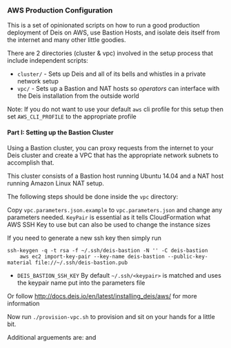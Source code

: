 ### AWS Production Configuration

This is a set of opinionated scripts on how to run a good production deployment of Deis on AWS, use Bastion Hosts, and isolate deis itself from the internet and many other little goodies.

There are 2 directories (cluster & vpc) involved in the setup process that include independent scripts:

* `cluster/` - Sets up Deis and all of its bells and whistles in a private network setup
* `vpc/` - Sets up a Bastion and NAT hosts so *operators* can interface with the Deis installation from the outside world

Note: If you do not want to use your default `aws` cli profile for this setup then set `AWS_CLI_PROFILE` to the appropriate profile

#### Part I: Setting up the Bastion Cluster

Using a Bastion cluster, you can proxy requests from the internet to your Deis cluster and create a VPC that has the appropriate network subnets to accomplish that.

This cluster consists of a Bastion host running Ubuntu 14.04 and a NAT host running Amazon Linux NAT setup.

The following steps should be done inside the `vpc` directory:

Copy `vpc.parameters.json.example` to `vpc.parameters.json` and change any parameters needed. `KeyPair` is essential as it tells CloudFormation what AWS SSH Key to use but can also be used to change the instance sizes

If you need to generate a new ssh key then simply run

```
ssh-keygen -q -t rsa -f ~/.ssh/deis-bastion -N '' -C deis-bastion
    aws ec2 import-key-pair --key-name deis-bastion --public-key-material file://~/.ssh/deis-bastion.pub
```


* `DEIS_BASTION_SSH_KEY` By default `~/.ssh/<keypair>` is matched and uses the keypair name put into the parameters file

Or follow http://docs.deis.io/en/latest/installing_deis/aws/ for more information

Now run `./provision-vpc.sh` to provision and sit on your hands for a little bit.

Additional arguements are: <stack-name> and <template> (see bottom of the document for information on how to generate templates)

Follow the CLI instructions for any additional actions that need to be done.

*NOTE:* Currently this does not provision into an existing VPC

#### Part II: Provisioning Deis Cluster

With an existing VPC setup (using the steps above or done yourself) in place now it is time to setup Deis.

The following steps should be done in the `cluster` directory:

Copy `cluster.parameters.json.example` to `cluster.parameters.json` and change any parameters needed. `KeyPair` is essential as it tells CloudFormation what AWS SSH Key to use but can also be used to change the instance sizes. Right now same instance size is applied to all servers.

If you need to generate a new ssh key then simply run

```
ssh-keygen -q -t rsa -f ~/.ssh/deis -N '' -C deis
aws ec2 import-key-pair --key-name deis --public-key-material file://~/.ssh/deis.pub
```

Or follow http://docs.deis.io/en/latest/installing_deis/aws/ for more information

The Deis cluster can be launched into an existing VPC, be it the one created with the bastion setup above or one of your own making then some information bits need to be provided.

`BASTION_ID` is needed if you have chosen to go down the bastion host route- This is needed to configure various pieces of the Deis platform if behind the bestion host.
Setting this will auto discover the `VPC_ID` for you.

If you are provisioning into an existing VPC setup without a Bastion Host then the following applies:
Possible ENV vars that can be set, with `VPC_ID` being the only required one. The rest are auto discovered unless particular one should be set differently by hand

```
export VPC_ID=vpc-02ca8d67
export VPC_ZONES="us-west-2a us-west-2b us-west-2c"
export VPC_SUBNETS="subnet-9f5b0ffa subnet-d41c76a3 subnet-1e54d847
export VPC_PRIVATE_SUBNETS="subnet-9c5b0ff9 subnet-d51c76a2 subnet-1154d848"
```

With the above ENV vars in place you should have enough of a based information set to start spinning up Deis.

##### Configuring the shape and size of your cluster

There is a lot of flexibility in how planes can be isolated and how certian parts can be colocated. By default nothing is isolated.

Isolation is explained at

* http://docs.deis.io/en/latest/managing_deis/isolating-planes/#isolating-planes
* http://docs.deis.io/en/latest/managing_deis/isolating-etcd/

There are two ways to configure a cluster, configuring ENV vars on the system or generating a template a head of time and feeding that into the provision script.

* `python generate-template.py --help` will give you all the available options (beaware, there are a lot of options)
* See the bottom for all availble ENV options

Here is how to isolate the data plane into its own autoscaling group but also colocate the router with 6 minimum instances, using ENV vars

```
export DEIS_ISOLATE_DATA_PLANE=true
export DEIS_DATA_PLANE_COLOCATE=router
export DEIS_NUM_DATA_PLANE_INSTANCES=6
```

Now you can run

`./provision-cluster.sh isolation`

And voila. Magic.

##### Available ENV vars to configure Deis

* `DEIS_SSH_KEY` By default `~/.ssh/<keypair>` is matched and uses the keypair name put into the parameters file

###### Control Plane
* `DEIS_ISOLATE_CONTROL_PLANE` (Creates an AutoScale Group for the Control Plane)
* `DEIS_NUM_CONTROL_PLANE_INSTANCES` (Minimum servers in the AutoScale group)
* `DEIS_NUM_CONTROL_PLANE_INSTANCES_MAX` (Max servers in the AutoScale group)
* `DEIS_CONTROL_PLANE_INSTANCE_SIZE` (AWS instance size, otherwise default)
* `DEIS_COLOCATE_CONTROL_PLANE` (Colocates other planes on the same ASG.
	* Available options are router and data. Has to be passed in with a space separated. Example: `export DEIS_ISOLATE_CONTROL_PLANE=router data`

###### Data Plane
* `DEIS_ISOLATE_DATA_PLANE`
* `DEIS_NUM_DATA_PLANE_INSTANCES` (Minimum servers in the AutoScale group)
* `DEIS_NUM_DATA_PLANE_INSTANCES_MAX` (Max servers in the AutoScale group)
* `DEIS_DATA_PLANE_INSTANCE_SIZE` (AWS instance size, otherwise default)
* `DEIS_COLOCATE_DATA_PLANE` (Colocates other planes on the same ASG.
	* Available options are control and router. Has to be passed in with a space separated. Example: `export DEIS_ISOLATE_DATA_PLANE=control router`

###### Router Mesh
* `DEIS_ISOLATE_ROUTER_MESH`
* `DEIS_NUM_ROUTER_MESH_INSTANCES` (Minimum servers in the AutoScale group)
* `DEIS_NUM_ROUTER_MESH_INSTANCES_MAX` (Max servers in the AutoScale group)
* `DEIS_ROUTER_MESH_INSTANCE_SIZE` (AWS instance size, otherwise default)
* `DEIS_COLOCATE_ROUTER_MESH` (Colocates other planes on the same ASG.
	* Available options are control and data. Has to be passed in with a space separated. Example: `export DEIS_ISOLATE_CONTROL_PLANE=control data`

###### etcd

etcd is on the Control Plane if it is not configured to be isolated

* `DEIS_ISOLATE_ETCD` (Creats an AutoScale Group for etcd)
* `DEIS_NUM_ETCD_INSTANCES` (Minimum servers in the AutoScale group)
* `DEIS_NUM_ETCD_INSTANCES_MAX` (Max servers in the AutoScale group)
* `DEIS_ETCD_INSTANCE_SIZE` (AWS instance size, otherwise default)

###### Other Plane

Items that are not isolated **or** colocated on other servers goes to the **Other** plane

* `DEIS_NUM_INSTANCES` (Minimum servers in the AutoScale group)
* `DEIS_NUM_INSTANCES_MAX` (Max servers in the AutoScale group)
* `DEIS_INSTANCE_SIZE` (AWS instance size, otherwise default)

#### Updating Deis Cluster

Using the update script functions much as the provisioning script. Either pass in a new template or set all the appropriate ENV variables, to change the amount of servers, instance sizes or any other pieces and then run

`./update-cluster.sh cluster-name template.json` (omit any argument that you do not need)

This will kick off a CloudFormation update and AWS will start converging your cluster to match up.

*Note:* Scaling down will bring down servers and can cause instability, be careful with that.

#### Generating a CF Template for the Deis Cluster

Cluster Provisoning and Update scripts will generate templates for you on the fly but if you
would like to make one without any of the resource interaction with AWS then there are a few
different ways to achieve that:

* run `python generate-template.py` with all the appropriate flags. No ENV variables involved
* run `./generate-template.sh` - This will source in all the same ENV vars as the provioning and update scripts

Pipe it to a file as desired (append `> filename.json`) to keep the JSON handy to store in `git` or somewhere else.

If you have generated a template before but somehow lost it or have elected to keep the
primary copy with AWS then it is possible to get it back locally by running:

`aws cloudformation get-template --stack-name <stack_name> > my_fancy_production.json`
